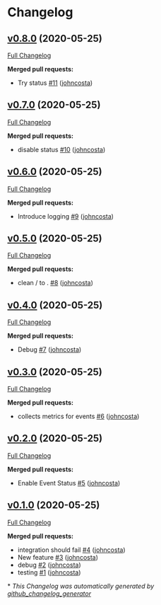 # Changelog

## [v0.8.0](https://github.com/johncosta/datadog-github-action-poc/tree/v0.8.0) (2020-05-25)

[Full Changelog](https://github.com/johncosta/datadog-github-action-poc/compare/v0.7.0...v0.8.0)

**Merged pull requests:**

- Try status [\#11](https://github.com/johncosta/datadog-github-action-poc/pull/11) ([johncosta](https://github.com/johncosta))

## [v0.7.0](https://github.com/johncosta/datadog-github-action-poc/tree/v0.7.0) (2020-05-25)

[Full Changelog](https://github.com/johncosta/datadog-github-action-poc/compare/v0.6.0...v0.7.0)

**Merged pull requests:**

- disable status [\#10](https://github.com/johncosta/datadog-github-action-poc/pull/10) ([johncosta](https://github.com/johncosta))

## [v0.6.0](https://github.com/johncosta/datadog-github-action-poc/tree/v0.6.0) (2020-05-25)

[Full Changelog](https://github.com/johncosta/datadog-github-action-poc/compare/v0.5.0...v0.6.0)

**Merged pull requests:**

- Introduce logging [\#9](https://github.com/johncosta/datadog-github-action-poc/pull/9) ([johncosta](https://github.com/johncosta))

## [v0.5.0](https://github.com/johncosta/datadog-github-action-poc/tree/v0.5.0) (2020-05-25)

[Full Changelog](https://github.com/johncosta/datadog-github-action-poc/compare/v0.4.0...v0.5.0)

**Merged pull requests:**

- clean / to . [\#8](https://github.com/johncosta/datadog-github-action-poc/pull/8) ([johncosta](https://github.com/johncosta))

## [v0.4.0](https://github.com/johncosta/datadog-github-action-poc/tree/v0.4.0) (2020-05-25)

[Full Changelog](https://github.com/johncosta/datadog-github-action-poc/compare/v0.3.0...v0.4.0)

**Merged pull requests:**

- Debug [\#7](https://github.com/johncosta/datadog-github-action-poc/pull/7) ([johncosta](https://github.com/johncosta))

## [v0.3.0](https://github.com/johncosta/datadog-github-action-poc/tree/v0.3.0) (2020-05-25)

[Full Changelog](https://github.com/johncosta/datadog-github-action-poc/compare/v0.2.0...v0.3.0)

**Merged pull requests:**

- collects metrics for events [\#6](https://github.com/johncosta/datadog-github-action-poc/pull/6) ([johncosta](https://github.com/johncosta))

## [v0.2.0](https://github.com/johncosta/datadog-github-action-poc/tree/v0.2.0) (2020-05-25)

[Full Changelog](https://github.com/johncosta/datadog-github-action-poc/compare/v0.1.0...v0.2.0)

**Merged pull requests:**

- Enable Event Status [\#5](https://github.com/johncosta/datadog-github-action-poc/pull/5) ([johncosta](https://github.com/johncosta))

## [v0.1.0](https://github.com/johncosta/datadog-github-action-poc/tree/v0.1.0) (2020-05-25)

[Full Changelog](https://github.com/johncosta/datadog-github-action-poc/compare/5d13deeafd767c2d0630cd90a83eb7cb8886eedd...v0.1.0)

**Merged pull requests:**

- integration should fail [\#4](https://github.com/johncosta/datadog-github-action-poc/pull/4) ([johncosta](https://github.com/johncosta))
- New feature [\#3](https://github.com/johncosta/datadog-github-action-poc/pull/3) ([johncosta](https://github.com/johncosta))
- debug [\#2](https://github.com/johncosta/datadog-github-action-poc/pull/2) ([johncosta](https://github.com/johncosta))
- testing [\#1](https://github.com/johncosta/datadog-github-action-poc/pull/1) ([johncosta](https://github.com/johncosta))



\* *This Changelog was automatically generated by [github_changelog_generator](https://github.com/github-changelog-generator/github-changelog-generator)*
